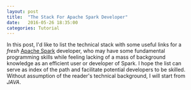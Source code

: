 ```yaml
---
layout: post
title:  "The Stack For Apache Spark Developer"
date:   2016-05-26 18:35:00
categories: Tutorial
---
```


In this post, I'd like to list the technical stack with some useful links for a *fresh* [Apache Spark](http://spark.apache.org/) developer, who may have some fundamental programming skills while feeling lacking of a mass of background knowledge as an efficient user or developer of Spark. I hope the list can serve as index of the path and facilitate potential developers to be skilled. Without assumption of the reader's technical background, I will start from *JAVA*.
